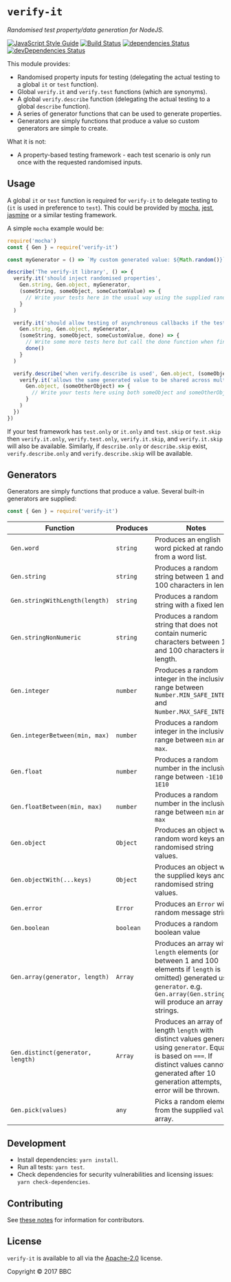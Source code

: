 # `verify-it`

_Randomised test property/data generation for NodeJS._

[![JavaScript Style Guide](https://img.shields.io/badge/code_style-standard-brightgreen.svg)](https://standardjs.com)
[![Build Status](https://travis-ci.org/bbc/verify-it.svg?branch=master)](https://travis-ci.org/bbc/verify-it)
[![dependencies Status](https://david-dm.org/bbc/verify-it/status.svg)](https://david-dm.org/bbc/verify-it)
[![devDependencies Status](https://david-dm.org/bbc/verify-it/dev-status.svg)](https://david-dm.org/bbc/verify-it?type=dev)

This module provides:

* Randomised property inputs for testing (delegating the actual testing to a global `it` or `test` function).
* Global `verify.it` and `verify.test` functions (which are synonyms).
* A global `verify.describe` function (delegating the actual testing to a global `describe` function).
* A series of generator functions that can be used to generate properties.
* Generators are simply functions that produce a value so custom generators are simple to create.

What it is not:

* A property-based testing framework - each test scenario is only run once with the requested randomised inputs.

## Usage

A global `it` or `test` function is required for `verify-it` to delegate testing to (`it` is used in preference to `test`). This could be provided by [mocha](https://www.npmjs.com/package/mocha), [jest](https://www.npmjs.com/package/jest), [jasmine](https://www.npmjs.com/package/jasmine) or a similar testing framework.

A simple `mocha` example would be:

```javascript
require('mocha')
const { Gen } = require('verify-it')

const myGenerator = () => `My custom generated value: ${Math.random()}`

describe('The verify-it library', () => {
  verify.it('should inject randomised properties',
    Gen.string, Gen.object, myGenerator,
    (someString, someObject, someCustomValue) => {
      // Write your tests here in the usual way using the supplied randomised values...
    }
  )

  verify.it('should allow testing of asynchronous callbacks if the test framework supports it', () => {
    Gen.string, Gen.object, myGenerator,
    (someString, someObject, someCustomValue, done) => {
      // Write some more tests here but call the done function when finished
      done()
    }
  )

  verify.describe('when verify.describe is used', Gen.object, (someObject) => {
    verify.it('allows the same generated value to be shared across multiple tests',
      Gen.object, (someOtherObject) => {
        // Write your tests here using both someObject and someOtherObject
      }
    )
  })
})
```

If your test framework has `test.only` or `it.only` and `test.skip` or `test.skip` then `verify.it.only`, `verify.test.only`, `verify.it.skip`, and `verify.it.skip` will also be available. Similarly, if `describe.only` or `describe.skip` exist, `verify.describe.only` and `verify.describe.skip` will be available.

## Generators

Generators are simply functions that produce a value. Several built-in generators are supplied:

```javascript
const { Gen } = require('verify-it')
```

| Function                          | Produces  | Notes |
|-----------------------------------|-----------|-------|
| `Gen.word`                        | `string`  | Produces an english word picked at random from a word list. |
| `Gen.string`                      | `string`  | Produces a random string between 1 and 100 characters in length. |
| `Gen.stringWithLength(length)`    | `string`  | Produces a random string with a fixed length. |
| `Gen.stringNonNumeric`            | `string`  | Produces a random string that does not contain numeric characters between 1 and 100 characters in length. |
| `Gen.integer`                     | `number`  | Produces a random integer in the inclusive range between `Number.MIN_SAFE_INTEGER` and `Number.MAX_SAFE_INTEGER`. |
| `Gen.integerBetween(min, max)`    | `number`  | Produces a random integer in the inclusive range between `min` and `max`. |
| `Gen.float`                       | `number`  | Produces a random number in the inclusive range between `-1E10` and `1E10` |
| `Gen.floatBetween(min, max)`      | `number`  | Produces a random number in the inclusive range between `min` and `max` |
| `Gen.object`                      | `Object`  | Produces an object with random word keys and randomised string values. |
| `Gen.objectWith(...keys)`         | `Object`  | Produces an object with the supplied keys and randomised string values. |
| `Gen.error`                       | `Error`   | Produces an `Error` with a random message string. |
| `Gen.boolean`                     | `boolean` | Produces a random boolean value |
| `Gen.array(generator, length)`    | `Array`   | Produces an array with `length` elements (or between 1 and 100 elements if `length` is omitted) generated using `generator`. e.g. `Gen.array(Gen.string)` will produce an array of strings. |
| `Gen.distinct(generator, length)` | `Array`   | Produces an array of length `length` with distinct values generated using `generator`. Equality is based on `===`. If distinct values cannot be generated after 10 generation attempts, an error will be thrown. |
| `Gen.pick(values)`                | `any`     | Picks a random element from the supplied `values` array. |

## Development

* Install dependencies: `yarn install`.
* Run all tests: `yarn test`.
* Check dependencies for security vulnerabilities and licensing issues: `yarn check-dependencies`.

## Contributing

See [these notes](./.github/CONTRIBUTING.md) for information for contributors.

## License

`verify-it` is available to all via the [Apache-2.0](./LICENSE) license.

Copyright &copy; 2017 BBC
